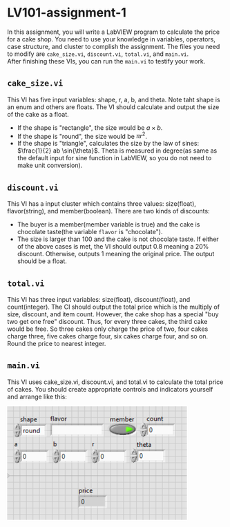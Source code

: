 ﻿# LV101-assignment-1
In this assignment, you will write a LabVIEW program to calculate the price for a cake shop. You need to use your knowledge in variables, operators, case structure, and cluster to complish the assignment.
The files you need to modify are <code>cake_size.vi</code>, <code>discount.vi</code>, <code>total.vi</code>, and <code>main.vi</code>. <br> After finishing these VIs, you can run the `main.vi` to testify your work. 

## <code>cake_size.vi</code>
This VI has five input variables: shape, r, a, b, and theta. Note taht shape is an enum and others are floats. The VI should calculate and output the size of the cake as a float. 
- If the shape is "rectangle", the size would be $`a \times b`$.
- If the shape is "round", the size would be $`\pi r^{2}`$.
- If the shape is "triangle", calculates the size by the law of sines: $`\frac{1}{2} ab \sin{\theta}`$. Theta is measured in degree(as same as the default input for sine function in LabVIEW, so you do not need to make unit conversion).

## <code>discount.vi</code></h3>
This VI has a input cluster which contains three values: size(float), flavor(string), and member(boolean). There are two kinds of discounts:
- The buyer is a member(member variable is true) and the cake is chocolate taste(the variable `flavor` is "chocolate").
- The size is larger than 100 and the cake is not chocolate taste.
If either of the above cases is met, the VI should output 0.8 meaning a 20% discount. Otherwise, outputs 1 meaning the original price. The output should be a float.

## <code>total.vi</code>
This VI has three input variables: size(float), discount(float), and count(integer). The CI should output the total price which is the multiply of size, discount, and item count. However, the cake shop has a special "buy two get one free" discount. Thus, for every three cakes, the third cake would be free. So three cakes only charge the price of two, four cakes charge three, five cakes charge four, six cakes charge four, and so on. Round the price to nearest integer.

## <code>main.vi</code>
This VI uses cake_size.vi, discount.vi, and total.vi to calculate the total price of cakes. You should create appropriate controls and indicators yourself and arrange like this:

<img src="assets/front-panel.png" size=350>